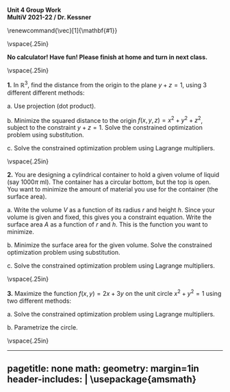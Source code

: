 __Unit 4 Group Work__   
__MultiV 2021-22 / Dr. Kessner__    

\renewcommand{\vec}[1]{\mathbf{#1}}

\vspace{.25in}

__No calculator!  Have fun!  Please finish at home and turn in next class.__

\vspace{.25in}

__1.__  In $\mathbb{R}^3$, find the distance from the origin to the plane $y + z
= 1$, using 3 different different methods:

a. Use projection (dot product).

b. Minimize the squared distance to the origin $f(x,y,z)=x^2+y^2+z^2$, subject
to the constraint $y + z = 1$.  Solve the constrained optimization problem
using substitution.

c. Solve the constrained optimization problem using Lagrange multipliers.

\vspace{.25in}

__2.__  You are designing a cylindrical container to hold a given volume of
liquid (say $1000\pi$ ml).  The container has a circular bottom, but the top is
open.  You want to minimize the amount of material you use for the container
(the surface area).

a. Write the volume $V$ as a function of its radius $r$ and height $h$.  Since
your volume is given and fixed, this gives you a constraint equation.  Write
the surface area $A$ as a function of $r$ and $h$.  This is the function you
want to minimize.

b. Minimize the surface area for the given volume.  Solve the constrained
optimization problem using substitution.

c. Solve the constrained optimization problem using Lagrange multipliers.

\vspace{.25in}

__3.__  Maximize the function $f(x,y) = 2x + 3y$ on the unit circle $x^2 + y^2
= 1$ using two different methods:

a. Solve the constrained optimization problem using Lagrange multipliers.

b. Parametrize the circle.

\vspace{.25in}

---
pagetitle: none
math: <script src="https://cdnjs.cloudflare.com/ajax/libs/mathjax/2.7.1/MathJax.js?config=TeX-AMS_CHTML-full" type="text/javascript"></script>
geometry: margin=1in
header-includes: |
    \usepackage{amsmath}
---


